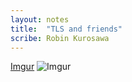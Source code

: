 ```yaml
---
layout: notes
title:  "TLS and friends"
scribe: Robin Kurosawa
---
```

[Imgur](http://i.imgur.com/UfxO9pm.png)
![Imgur](http://i.imgur.com/UfxO9pm.png "Title")
